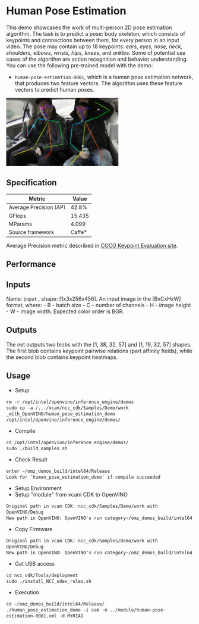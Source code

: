 # Human Pose Estimation
This demo showcases the work of multi-person 2D pose estimation algorithm. The task is to predict a pose: body skeleton, which consists of keypoints and connections between them, for every person in an input video. The pose may contain up to 18 keypoints: *ears, eyes, nose, neck, shoulders, elbows, wrists, hips, knees*, and *ankles*. Some of potential use cases of the algorithm are action recognition and behavior understanding. You can use the following pre-trained model with the demo:

- `human-pose-estimation-0001`, which is a human pose estimation network, that produces two feature vectors. The algorithm uses these feature vectors to predict human poses.

<img src="human-pose-estimation-0001.png" height="60%" width="60%">

## Specification
| Metric                 | Value  |
| ---------------------- | ------ |
| Average Precision (AP) | 42.8%  |
| GFlops                 | 15.435 |
| MParams                | 4.099  |
| Source framework       | Caffe* |

Average Precision metric described in [COCO Keypoint Evaluation site](http://cocodataset.org/#keypoints-eval).

## Performance

## Inputs
Name: `input` , shape: [1x3x256x456]. An input image in the [BxCxHxW] format, where:
     - B - batch size
     - C - number of channels
     - H - image height
     - W - image width.
     Expected color order is BGR.

## Outputs
The net outputs two blobs with the [1, 38, 32, 57] and [1, 19, 32, 57] shapes. The first blob contains keypoint pairwise relations (part affinity fields), while the second blob contains keypoint heatmaps.

## Usage

- Setup
```
rm -r /opt/intel/openvino/inference_engine/demos
sudo cp -a /.../vcam/ncc_cdk/Samples/Demo/work _with_OpenVINO/human_pose_estimation_demo  /opt/intel/openvino/inference_engine/demos/
```
- Compile
```
cd /opt/intel/openvino/inference_engine/demos/
sudo ./build_samples.sh
```
- Check Result
```
enter ~/omz_demos_build/intel64/Release
Look for `human_pose_estimation_demo` if compile succeeded
```
- Setup Environment
- Setup "module" from vcam CDK to OpenVINO
```
Original path in vcam CDK: ncc_cdk/Samples/Demo/work with OpenVINO/Debug
New path in OpenVINO: OpenVINO's run category~/omz_demos_build/intel64
```
- Copy Firmware
```
Original path in vcam CDK: ncc_cdk/Samples/Demo/work with OpenVINO/Debug
New path in OpenVINO: OpenVINO's run category~/omz_demos_build/intel64
```
-  Get USB access
```
cd ncc_cdk/Tools/deployment
sudo ./install_NCC_udev_rules.sh
```
-  Execution
``` 
cd ~/omz_demos_build/intel64/Release/
./human_pose_estimation_demo -i cam -m ../module/human-pose-estimation-0001.xml -d MYRIAD
```
